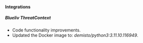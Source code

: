 #### Integrations

##### Blueliv ThreatContext
- Code functionality improvements.
- Updated the Docker image to: *demisto/python3:3.11.10.116949*.